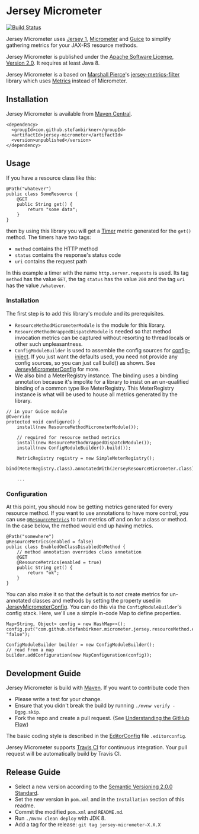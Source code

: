 # Jersey Micrometer

[![Build Status](https://travis-ci.com/stefanbirkner/jersey-micrometer.svg?branch=master)](https://travis-ci.com/stefanbirkner/jersey-micrometer)

Jersey Micrometer uses [Jersey 1](https://jersey.java.net/),
[Micrometer](https://micrometer.io/) and
[Guice](https://github.com/google/guice) to simplify gathering metrics for your
JAX-RS resource methods.

Jersey Micrometer is published under the
[Apache Software License, Version 2.0](http://www.apache.org/licenses/LICENSE-2.0).
It requires at least Java 8.

Jersey Micrometer is a based on [Marshall Pierce](https://mpierce.org/)'s
[jersey-metrics-filter](https://github.com/palominolabs/jersey-metrics-filter)
library which uses [Metrics](https://metrics.dropwizard.io) instead of
Micrometer.


## Installation

Jersey Micrometer is available from
[Maven Central](https://search.maven.org/#search|ga|1|jersey-micrometer).

    <dependency>
      <groupId>com.github.stefanbirkner</groupId>
      <artifactId>jersey-micrometer</artifactId>
      <version>unpublished</version>
    </dependency>


## Usage

If you have a resource class like this:

    @Path("whatever")
    public class SomeResource {
        @GET
        public String get() {
            return "some data";
        }
    }

then by using this library you will get a
[Timer](https://micrometer.io/docs/concepts#_timers) metric generated for the
`get()` method. The timers have two tags:
- `method` contains the HTTP method
- `status` contains the response's status code
- `uri` contains the request path

In this example a timer with the name `http.server.requests` is used. Its tag
`method` has the value `GET`, the tag `status` has the value `200` and the tag
`uri` has the value `/whatever`.

### Installation

The first step is to add this library's module and its prerequisites.
- `ResourceMethodMicrometerModule` is the module for this library.
- `ResourceMethodWrappedDispatchModule` is needed so that method invocation
metrics can be captured without resorting to thread locals or other such
unpleasantness.
- `ConfigModuleBuilder` is used to assemble the config sources for
[config-inject](https://github.com/palominolabs/config-inject). If you just
want the defaults used, you need not provide any config sources, so you can just
call build() as shown. See
[JerseyMicrometerConfig](https://github.com/stefanbirkner/jersey-micrometer-filter/blob/master/src/main/java/com/github/stefanbirkner/micrometer/jersey/JerseyMicrometerConfig.java)
for more.
- We also bind a MeterRegistry instance. The binding uses a binding annotation
because it's impolite for a library to insist on an un-qualified binding of a
common type like MeterRegistry. This MeterRegistry instance is what will be used
to house all metrics generated by the library.

```
// in your Guice module
@Override
protected void configure() {
    install(new ResourceMethodMicrometerModule());

    // required for resource method metrics
    install(new ResourceMethodWrappedDispatchModule());
    install(new ConfigModuleBuilder().build());

    MetricRegistry registry = new SimpleMeterRegistry();
    bind(MeterRegistry.class).annotatedWith(JerseyResourceMicrometer.class).toInstance(registry);

    ...
```

### Configuration

At this point, you should now be getting metrics generated for every resource
method. If you want to use annotations to have more control, you can use
[`@ResourceMetrics`](https://github.com/stefanbirkner/jersey-micrometer-filter/blob/master/src/main/java/com/github/stefanbirkner/micrometer/jersey/ResourceMetrics.java)
to turn metrics off and on for a class or method. In the case below, the method
would end up having metrics.
```
@Path("somewhere")
@ResourceMetrics(enabled = false)
public class EnabledOnClassDisabledOnMethod {
    // method annotation overrides class annotation
    @GET
    @ResourceMetrics(enabled = true)
    public String get() {
        return "ok";
    }
}
```

You can also make it so that the default is to *not* create metrics for
un-annotated classes and methods by setting the property used in
[JerseyMicrometerConfig](https://github.com/stefanbirkner/jersey-micrometer-filter/blob/master/src/main/java/com/github/stefanbirkner/micrometer/jersey/JerseyMicrometerConfig.java).
You can do this via the `ConfigModuleBuilder`'s config stack. Here, we'll use a
simple in-code Map to define properties.

```
Map<String, Object> config = new HashMap<>();
config.put("com.github.stefanbirkner.micrometer.jersey.resourceMethod.enabledByDefault", "false");

ConfigModuleBuilder builder = new ConfigModuleBuilder();
// read from a map
builder.addConfiguration(new MapConfiguration(config));
```

## Development Guide

Jersey Micrometer is build with [Maven](https://maven.apache.org/). If you want
to contribute code then

* Please write a test for your change.
* Ensure that you didn't break the build by running `./mvnw verify -Dgpg.skip`.
* Fork the repo and create a pull request. (See
[Understanding the GitHub Flow](https://guides.github.com/introduction/flow/index.html))

The basic coding style is described in the
[EditorConfig](http://editorconfig.org/) file `.editorconfig`.

Jersey Micrometer supports [Travis CI](https://travis-ci.com/) for continuous
integration. Your pull request will be automatically build by Travis CI.


## Release Guide

* Select a new version according to the
  [Semantic Versioning 2.0.0 Standard](http://semver.org/).
* Set the new version in `pom.xml` and in the `Installation` section of
  this readme.
* Commit the modified `pom.xml` and `README.md`.
* Run `./mvnw clean deploy` with JDK 8.
* Add a tag for the release: `git tag jersey-micrometer-X.X.X`

